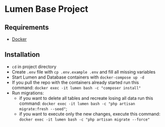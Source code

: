 # Lumen Base Project

## Requirements
- [Docker](https://www.docker.com/)

## Installation
- `cd` in project directory
- Create `.env` file with `cp .env.example .env` and fill all missing variables
- Start Lumen and Database containers with `docker-compose up -d`
- If you pull the repo with the containers already started run this command: `docker exec -it lumen bash -c "composer install"`
- Run migrations:
    - if you want to delete all tables and recreate losing all data run this command: `docker exec -it lumen bash -c "php artisan migrate:fresh --seed"`;
    - if you want to execute only the new changes, execute this command: `docker exec -it lumen bash -c "php artisan migrate --force"` 
